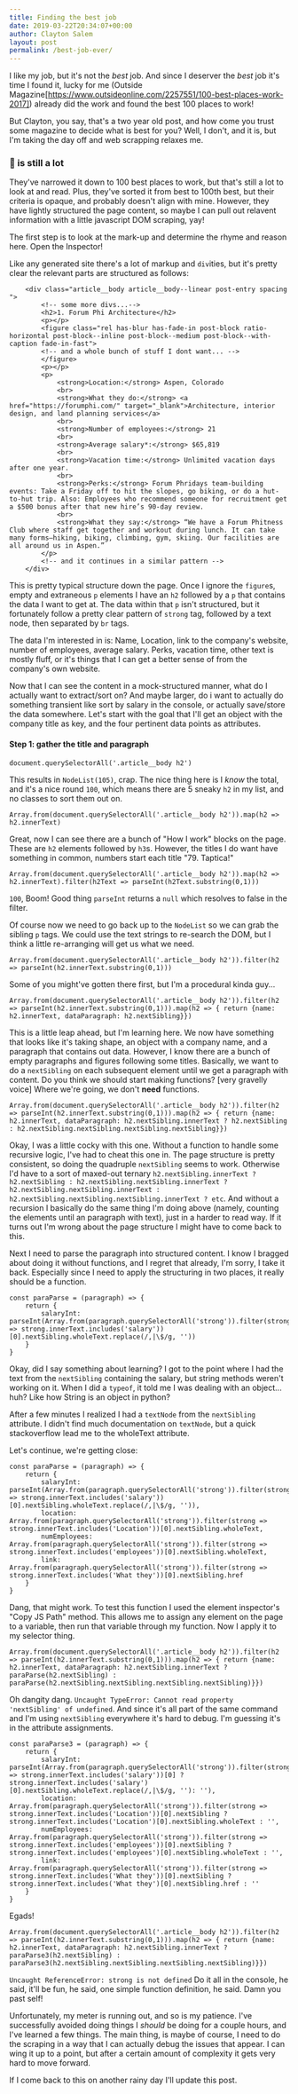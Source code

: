 ```yaml
---
title: Finding the best job
date: 2019-03-22T20:34:07+00:00
author: Clayton Salem
layout: post
permalink: /best-job-ever/
---
```

I like my job, but it's not the *best* job. And since I deserver the *best* job it's time I found it, lucky for me (Outside Magazine[https://www.outsideonline.com/2257551/100-best-places-work-2017]) already did the work and found the best 100 places to work!

But Clayton, you say, that's a two year old post, and how come you trust some magazine to decide what is best for you? Well, I don't, and it is, but I'm taking the day off and web scrapping relaxes me.

### 💯 is still a lot
They've narrowed it down to 100 best places to work, but that's still a lot to look at and read. Plus, they've sorted it from best to 100th best, but their criteria is opaque, and probably doesn't align with mine. However, they have lightly structured the page content, so maybe I can pull out relavent information with a little javascript DOM scraping, yay!

The first step is to look at the mark-up and determine the rhyme and reason here. Open the Inspector!

Like any generated site there's a lot of markup and `div`ities, but it's pretty clear the relevant parts are structured as follows:

```
    <div class="article__body article__body--linear post-entry spacing ">
        <!-- some more divs...-->
        <h2>1. Forum Phi Architecture</h2>
        <p></p>
        <figure class="rel has-blur has-fade-in post-block ratio-horizontal post-block--inline post-block--medium post-block--with-caption fade-in-fast">
        <!-- and a whole bunch of stuff I dont want... -->
        </figure>
        <p></p>
        <p>
            <strong>Location:</strong> Aspen, Colorado
            <br>
            <strong>What they do:</strong> <a href="https://forumphi.com/" target="_blank">Architecture, interior design, and land planning services</a>
            <br>
            <strong>Number of employees:</strong> 21
            <br>
            <strong>Average salary*:</strong> $65,819
            <br>
            <strong>Vacation time:</strong> Unlimited vacation days after one year.
            <br>
            <strong>Perks:</strong> Forum Phridays team-building events: Take a Friday off to hit the slopes, go biking, or do a hut-to-hut trip. Also: Employees who recommend someone for recruitment get a $500 bonus after that new hire’s 90-day review.
            <br>
            <strong>What they say:</strong> “We have a Forum Phitness Club where staff get together and workout during lunch. It can take many forms—hiking, biking, climbing, gym, skiing. Our facilities are all around us in Aspen.”
        </p>
        <!-- and it continues in a similar pattern -->
    </div>
```
This is pretty typical structure down the page. Once I ignore the `figure`s, empty and extraneous `p` elements I have an `h2` followed by a `p` that contains the data I want to get at. The data within that `p` isn't structured, but it fortunately follow a pretty clear pattern of `strong` tag, followed by a text node, then separated by `br` tags.

The data I'm interested in is: Name, Location, link to the company's website, number of employees, average salary. Perks, vacation time, other text is mostly fluff, or it's things that I can get a better sense of from the company's own website. 

Now that I can see the content in a mock-structured manner, what do I actually want to extract/sort on? And maybe larger, do i want to actually do something transient like sort by salary in the console, or actually save/store the data somewhere. Let's start with the goal that I'll get an object with the company title as key, and the four pertinent data points as attributes.

#### Step 1: gather the title and paragraph

```
document.querySelectorAll('.article__body h2')
```

This results in `NodeList(105)`, crap. The nice thing here is I *know* the total, and it's a nice round `100`, which means there are 5 sneaky `h2` in my list, and no classes to sort them out on.

```
Array.from(document.querySelectorAll('.article__body h2')).map(h2 => h2.innerText)
```

Great, now I can see there are a bunch of "How I work" blocks on the page. These are `h2` elements followed by `h3`s. However, the titles I do want have something in common, numbers start each title "79. Taptica!"

```
Array.from(document.querySelectorAll('.article__body h2')).map(h2 => h2.innerText).filter(h2Text => parseInt(h2Text.substring(0,1)))
```
`100`, Boom! Good thing `parseInt` returns a `null` which resolves to false in the filter.

Of course now we need to go back up to the `NodeList` so we can grab the sibling `p` tags. We could use the text strings to re-search the DOM, but I think a little re-arranging will get us what we need.

```
Array.from(document.querySelectorAll('.article__body h2')).filter(h2 => parseInt(h2.innerText.substring(0,1)))
```
Some of you might've gotten there first, but I'm a procedural kinda guy...

```
Array.from(document.querySelectorAll('.article__body h2')).filter(h2 => parseInt(h2.innerText.substring(0,1))).map(h2 => { return {name: h2.innerText, dataParagraph: h2.nextSibling}})
```
This is a little leap ahead, but I'm learning here. We now have something that looks like it's taking shape, an object with a company name, and a paragraph that contains out data. However, I know there are a bunch of empty paragraphs and figures following some titles. Basically, we want to do a `nextSibling` on each subsequent element until we get a paragraph with content. Do you think we should start making functions? [very gravelly voice] Where we're going, we don't **need** functions.

```
Array.from(document.querySelectorAll('.article__body h2')).filter(h2 => parseInt(h2.innerText.substring(0,1))).map(h2 => { return {name: h2.innerText, dataParagraph: h2.nextSibling.innerText ? h2.nextSibling : h2.nextSibling.nextSibling.nextSibling.nextSibling}})
```
Okay, I was a little cocky with this one. Without a function to handle some recursive logic, I've had to cheat this one in. The page structure is pretty consistent, so doing the quadruple `nextSibling` seems to work. Otherwise I'd have to a sort of maxed-out ternary `h2.nextSibling.innerText ? h2.nextSibling : h2.nextSibling.nextSibling.innerText ? h2.nextSibling.nextSibling.innerText : h2.nextSibling.nextSibling.nextSibling.innerText ? etc`. And without a recursion I basically do the same thing I'm doing above (namely, counting the elements until an paragraph with text), just in a harder to read way. If it turns out I'm wrong about the page structure I might have to come back to this.

Next I need to parse the paragraph into structured content. I know I bragged about doing it without functions, and I regret that already, I'm sorry, I take it back. Especially since I need to apply the structuring in two places, it really should be a function.
```
const paraParse = (paragraph) => {
    return {
        salaryInt: parseInt(Array.from(paragraph.querySelectorAll('strong')).filter(strong => strong.innerText.includes('salary'))[0].nextSibling.wholeText.replace(/,|\$/g, ''))
    }
}

```
Okay, did I say something about learning? I got to the point where I had the text from the `nextSibling` containing the salary, but string methods weren't working on it. When I did a `typeof`, it told me I was dealing with an object... huh? Like how String is an object in python?

After a few minutes I realized I had a `textNode` from the `nextSibling` attribute. I didn't find much documentation on `textNode`, but a quick stackoverflow lead me to the wholeText attribute.

Let's continue, we're getting close:

```
const paraParse = (paragraph) => {
    return {
        salaryInt: parseInt(Array.from(paragraph.querySelectorAll('strong')).filter(strong => strong.innerText.includes('salary'))[0].nextSibling.wholeText.replace(/,|\$/g, '')),
        location: Array.from(paragraph.querySelectorAll('strong')).filter(strong => strong.innerText.includes('Location'))[0].nextSibling.wholeText,
        numEmployees: Array.from(paragraph.querySelectorAll('strong')).filter(strong => strong.innerText.includes('employees'))[0].nextSibling.wholeText,
        link: Array.from(paragraph.querySelectorAll('strong')).filter(strong => strong.innerText.includes('What they'))[0].nextSibling.href
    }
}
```
Dang, that might work. To test this function I used the element inspector's "Copy JS Path" method. This allows me to assign any element on the page to a variable, then run that variable through my function. Now I apply it to my selector thing.

```
Array.from(document.querySelectorAll('.article__body h2')).filter(h2 => parseInt(h2.innerText.substring(0,1))).map(h2 => { return {name: h2.innerText, dataParagraph: h2.nextSibling.innerText ? paraParse(h2.nextSibling) : paraParse(h2.nextSibling.nextSibling.nextSibling.nextSibling)}})
```

Oh dangity dang. `Uncaught TypeError: Cannot read property 'nextSibling' of undefined`. And since it's all part of the same command and I'm using `nextSibling` everywhere it's hard to debug. I'm guessing it's in the attribute assignments.

```
const paraParse3 = (paragraph) => {
    return {
        salaryInt: parseInt(Array.from(paragraph.querySelectorAll('strong')).filter(strong => strong.innerText.includes('salary'))[0] ? strong.innerText.includes('salary')[0].nextSibling.wholeText.replace(/,|\$/g, ''): ''),
        location: Array.from(paragraph.querySelectorAll('strong')).filter(strong => strong.innerText.includes('Location'))[0].nextSibling ? strong.innerText.includes('Location')[0].nextSibling.wholeText : '',
        numEmployees: Array.from(paragraph.querySelectorAll('strong')).filter(strong => strong.innerText.includes('employees'))[0].nextSibling ? strong.innerText.includes('employees')[0].nextSibling.wholeText : '',
        link: Array.from(paragraph.querySelectorAll('strong')).filter(strong => strong.innerText.includes('What they'))[0].nextSibling ? strong.innerText.includes('What they')[0].nextSibling.href : ''
    }
}
```
Egads!

```
Array.from(document.querySelectorAll('.article__body h2')).filter(h2 => parseInt(h2.innerText.substring(0,1))).map(h2 => { return {name: h2.innerText, dataParagraph: h2.nextSibling.innerText ? paraParse3(h2.nextSibling) : paraParse3(h2.nextSibling.nextSibling.nextSibling.nextSibling)}})
```
`Uncaught ReferenceError: strong is not defined` Do it all in the console, he said, it'll be fun, he said, one simple function definition, he said. Damn you past self!

Unfortunately, my meter is running out, and so is my patience. I've successfully avoided doing things I *should* be doing for a couple hours, and I've learned a few things. The main thing, is maybe of course, I need to do the scraping in a way that I can actually debug the issues that appear. I can wing it up to a point, but after a certain amount of complexity it gets very hard to move forward. 

If I come back to this on another rainy day I'll update this post.